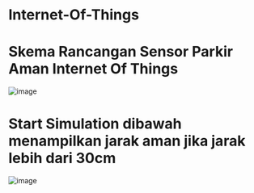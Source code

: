 # Internet-Of-Things

# Skema Rancangan Sensor Parkir Aman Internet Of Things

![image](https://user-images.githubusercontent.com/72422050/127756881-a8abc765-16a4-4611-aade-3d34dcd24c0e.png)

# Start Simulation dibawah menampilkan jarak aman jika jarak lebih dari 30cm

![image](https://user-images.githubusercontent.com/72422050/127756902-b0fbb863-dc88-4979-a6d2-58b1e616f748.png)
